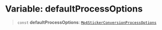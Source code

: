 # Variable: defaultProcessOptions

> `const` **defaultProcessOptions**: [`Mp4StickerConversionProcessOptions`](/api/api/model/media/type-aliases/Mp4StickerConversionProcessOptions.md)
